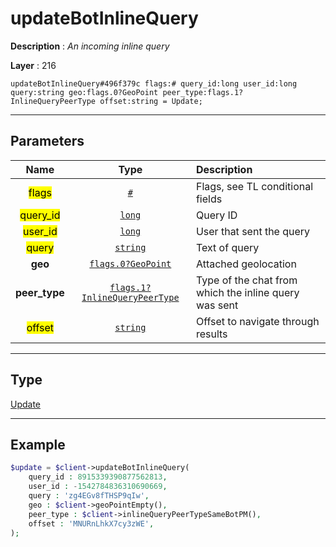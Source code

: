 # updateBotInlineQuery

**Description** : *An incoming inline query*

**Layer** : 216

```tl
updateBotInlineQuery#496f379c flags:# query_id:long user_id:long query:string geo:flags.0?GeoPoint peer_type:flags.1?InlineQueryPeerType offset:string = Update;
```

---

## Parameters

| Name | Type | Description |
| :---: | :---: | :--- |
| <mark>flags</mark> | [`#`](type/#) | Flags, see TL conditional fields |
| <mark>query_id</mark> | [`long`](type/long) | Query ID |
| <mark>user_id</mark> | [`long`](type/long) | User that sent the query |
| <mark>query</mark> | [`string`](type/string) | Text of query |
| **geo** | [`flags.0?GeoPoint`](type/GeoPoint) | Attached geolocation |
| **peer_type** | [`flags.1?InlineQueryPeerType`](type/InlineQueryPeerType) | Type of the chat from which the inline query was sent |
| <mark>offset</mark> | [`string`](type/string) | Offset to navigate through results |

---

## Type

[Update](type/Update)

---

## Example

```php
$update = $client->updateBotInlineQuery(
	query_id : 8915339390877562813,
	user_id : -1542784836310690669,
	query : 'zg4EGv8fTHSP9qIw',
	geo : $client->geoPointEmpty(),
	peer_type : $client->inlineQueryPeerTypeSameBotPM(),
	offset : 'MNURnLhkX7cy3zWE',
);
```